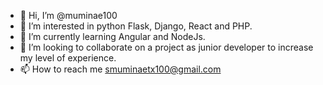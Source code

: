 - 👋 Hi, I’m @muminae100
- 👀 I’m interested in python Flask, Django, React and PHP.
- 🌱 I’m currently learning Angular and NodeJs. 
- 💞️ I’m looking to collaborate on a project as junior developer to increase my level of experience.
- 📫 How to reach me smuminaetx100@gmail.com

<!---
muminae100/muminae100 is a ✨ special ✨ repository because its `README.md` (this file) appears on your GitHub profile.
You can click the Preview link to take a look at your changes.
--->

